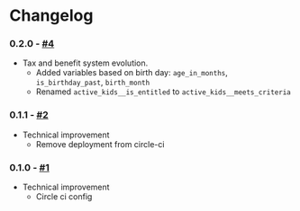 # Changelog



### 0.2.0 - [#4](https://github.com/openfisca/country-template/pull/4)

* Tax and benefit system evolution.
  - Added variables based on birth day: `age_in_months`, `is_birthday_past`, `birth_month`
  - Renamed `active_kids__is_entitled` to `active_kids__meets_criteria`

### 0.1.1 - [#2](https://github.com/openfisca/country-template/pull/2)

* Technical improvement
  - Remove deployment from circle-ci

### 0.1.0 - [#1](https://github.com/openfisca/country-template/pull/1)

* Technical improvement
  - Circle ci config
